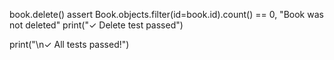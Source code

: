 book.delete()
assert Book.objects.filter(id=book.id).count() == 0, "Book was not deleted"
print("✓ Delete test passed")

print("\n✓ All tests passed!")